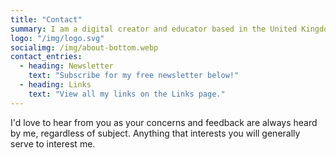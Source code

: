 ```yaml
---
title: "Contact"
summary: I am a digital creator and educator based in the United Kingdom. My mission is to make the world a better and more diverse place through improved education and opportunities.
logo: "/img/logo.svg"
socialimg: /img/about-bottom.webp
contact_entries:
  - heading: Newsletter
    text: "Subscribe for my free newsletter below!"
  - heading: Links
    text: "View all my links on the Links page."
---
```


I'd love to hear from you as your concerns and feedback are always heard by me, regardless of subject. Anything that interests you will generally serve to interest me.
